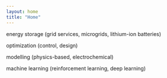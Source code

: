 ```yaml
---
layout: home
title: "Home"
---
```


energy storage (grid services, microgrids, lithium-ion batteries)

optimization (control, design)

modelling (physics-based, electrochemical)

machine learning (reinforcement learning, deep learning)
